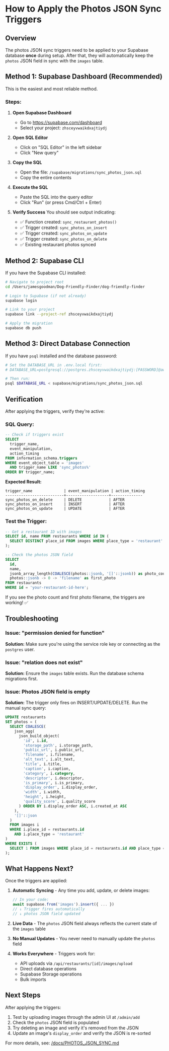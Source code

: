 # How to Apply the Photos JSON Sync Triggers

## Overview

The photos JSON sync triggers need to be applied to your Supabase database **once** during setup. After that, they will automatically keep the `photos` JSON field in sync with the `images` table.

## Method 1: Supabase Dashboard (Recommended)

This is the easiest and most reliable method.

### Steps:

1. **Open Supabase Dashboard**
   - Go to https://supabase.com/dashboard
   - Select your project: `zhsceyvwaikdxajtiydj`

2. **Open SQL Editor**
   - Click on "SQL Editor" in the left sidebar
   - Click "New query"

3. **Copy the SQL**
   - Open the file: `/supabase/migrations/sync_photos_json.sql`
   - Copy the entire contents

4. **Execute the SQL**
   - Paste the SQL into the query editor
   - Click "Run" (or press Cmd/Ctrl + Enter)

5. **Verify Success**
   You should see output indicating:
   - ✅ Function created: `sync_restaurant_photos()`
   - ✅ Trigger created: `sync_photos_on_insert`
   - ✅ Trigger created: `sync_photos_on_update`
   - ✅ Trigger created: `sync_photos_on_delete`
   - ✅ Existing restaurant photos synced

## Method 2: Supabase CLI

If you have the Supabase CLI installed:

```bash
# Navigate to project root
cd /Users/jamesgoodman/Dog-Friendly-Finder/dog-friendly-finder

# Login to Supabase (if not already)
supabase login

# Link to your project
supabase link --project-ref zhsceyvwaikdxajtiydj

# Apply the migration
supabase db push
```

## Method 3: Direct Database Connection

If you have `psql` installed and the database password:

```bash
# Set the DATABASE_URL in .env.local first:
# DATABASE_URL=postgresql://postgres.zhsceyvwaikdxajtiydj:[PASSWORD]@aws-0-eu-west-2.pooler.supabase.com:6543/postgres

# Then run:
psql $DATABASE_URL < supabase/migrations/sync_photos_json.sql
```

## Verification

After applying the triggers, verify they're active:

### SQL Query:

```sql
-- Check if triggers exist
SELECT
  trigger_name,
  event_manipulation,
  action_timing
FROM information_schema.triggers
WHERE event_object_table = 'images'
  AND trigger_name LIKE 'sync_photos%'
ORDER BY trigger_name;
```

**Expected Result:**
```
trigger_name              | event_manipulation | action_timing
--------------------------+-------------------+--------------
sync_photos_on_delete     | DELETE            | AFTER
sync_photos_on_insert     | INSERT            | AFTER
sync_photos_on_update     | UPDATE            | AFTER
```

### Test the Trigger:

```sql
-- Get a restaurant ID with images
SELECT id, name FROM restaurants WHERE id IN (
  SELECT DISTINCT place_id FROM images WHERE place_type = 'restaurant' LIMIT 1
);

-- Check the photos JSON field
SELECT
  id,
  name,
  jsonb_array_length(COALESCE(photos::jsonb, '[]'::jsonb)) as photo_count,
  photos::jsonb -> 0 -> 'filename' as first_photo
FROM restaurants
WHERE id = 'your-restaurant-id-here';
```

If you see the photo count and first photo filename, the triggers are working! ✅

## Troubleshooting

### Issue: "permission denied for function"

**Solution:** Make sure you're using the service role key or connecting as the `postgres` user.

### Issue: "relation does not exist"

**Solution:** Ensure the `images` table exists. Run the database schema migrations first.

### Issue: Photos JSON field is empty

**Solution:** The trigger only fires on INSERT/UPDATE/DELETE. Run the manual sync query:

```sql
UPDATE restaurants
SET photos = (
  SELECT COALESCE(
    json_agg(
      json_build_object(
        'id', i.id,
        'storage_path', i.storage_path,
        'public_url', i.public_url,
        'filename', i.filename,
        'alt_text', i.alt_text,
        'title', i.title,
        'caption', i.caption,
        'category', i.category,
        'descriptor', i.descriptor,
        'is_primary', i.is_primary,
        'display_order', i.display_order,
        'width', i.width,
        'height', i.height,
        'quality_score', i.quality_score
      ) ORDER BY i.display_order ASC, i.created_at ASC
    ),
    '[]'::json
  )
  FROM images i
  WHERE i.place_id = restaurants.id
    AND i.place_type = 'restaurant'
)
WHERE EXISTS (
  SELECT 1 FROM images WHERE place_id = restaurants.id AND place_type = 'restaurant'
);
```

## What Happens Next?

Once the triggers are applied:

1. **Automatic Syncing** - Any time you add, update, or delete images:
   ```typescript
   // In your code:
   await supabase.from('images').insert({ ... })
   // ↓ Trigger fires automatically
   // ↓ photos JSON field updated
   ```

2. **Live Data** - The `photos` JSON field always reflects the current state of the `images` table

3. **No Manual Updates** - You never need to manually update the `photos` field

4. **Works Everywhere** - Triggers work for:
   - API uploads via `/api/restaurants/[id]/images/upload`
   - Direct database operations
   - Supabase Storage operations
   - Bulk imports

## Next Steps

After applying the triggers:

1. Test by uploading images through the admin UI at `/admin/add`
2. Check the `photos` JSON field is populated
3. Try deleting an image and verify it's removed from the JSON
4. Update an image's `display_order` and verify the JSON is re-sorted

For more details, see: [/docs/PHOTOS_JSON_SYNC.md](/docs/PHOTOS_JSON_SYNC.md)

